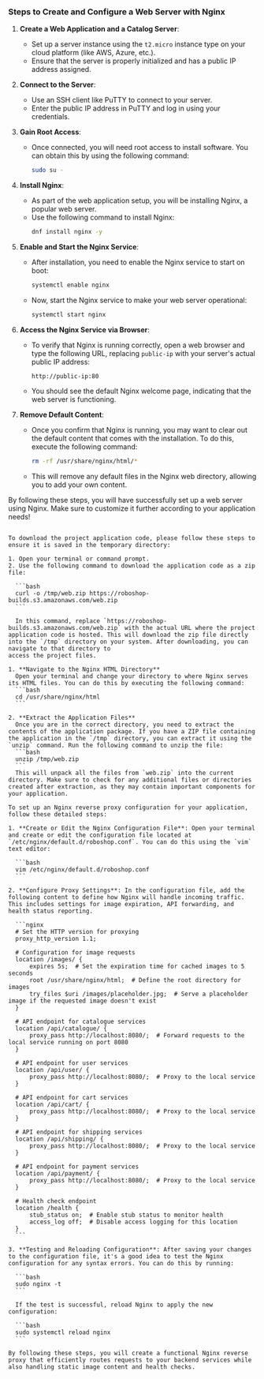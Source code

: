 ### Steps to Create and Configure a Web Server with Nginx

1. **Create a Web Application and a Catalog Server**:
   - Set up a server instance using the `t2.micro` instance type on your cloud platform (like AWS, Azure, etc.).
   - Ensure that the server is properly initialized and has a public IP address assigned.

2. **Connect to the Server**:
   - Use an SSH client like PuTTY to connect to your server.
   - Enter the public IP address in PuTTY and log in using your credentials.

3. **Gain Root Access**:
   - Once connected, you will need root access to install software. You can obtain this by using the following command:
     ```bash
     sudo su -
     ```

4. **Install Nginx**:
   - As part of the web application setup, you will be installing Nginx, a popular web server.
   - Use the following command to install Nginx:
     ```bash
     dnf install nginx -y
     ```

5. **Enable and Start the Nginx Service**:
   - After installation, you need to enable the Nginx service to start on boot:
     ```bash
     systemctl enable nginx
     ```
   - Now, start the Nginx service to make your web server operational:
     ```bash
     systemctl start nginx
     ```

6. **Access the Nginx Service via Browser**:
   - To verify that Nginx is running correctly, open a web browser and type the following URL, replacing `public-ip` with your server's actual public IP address:
     ```
     http://public-ip:80
     ```
   - You should see the default Nginx welcome page, indicating that the web server is functioning.

7. **Remove Default Content**:
   - Once you confirm that Nginx is running, you may want to clear out the default content that comes with the installation. To do this, execute the following command:
     ```bash
     rm -rf /usr/share/nginx/html/*
     ```
   - This will remove any default files in the Nginx web directory, allowing you to add your own content.

By following these steps, you will have successfully set up a web server using Nginx. Make sure to customize it further according to your application needs!
 ````````
   
To download the project application code, please follow these steps to ensure it is saved in the temporary directory:

1. Open your terminal or command prompt.
2. Use the following command to download the application code as a zip file:

   ```bash
   curl -o /tmp/web.zip https://roboshop-builds.s3.amazonaws.com/web.zip
   ```

   In this command, replace `https://roboshop-builds.s3.amazonaws.com/web.zip` with the actual URL where the project application code is hosted. This will download the zip file directly into the `/tmp` directory on your system. After downloading, you can navigate to that directory to
access the project files.

1. **Navigate to the Nginx HTML Directory**  
   Open your terminal and change your directory to where Nginx serves its HTML files. You can do this by executing the following command:  
   ```bash
   cd /usr/share/nginx/html
   ```

2. **Extract the Application Files**  
   Once you are in the correct directory, you need to extract the contents of the application package. If you have a ZIP file containing the application in the `/tmp` directory, you can extract it using the `unzip` command. Run the following command to unzip the file:  
   ```bash
   unzip /tmp/web.zip
   ```  
   This will unpack all the files from `web.zip` into the current directory. Make sure to check for any additional files or directories created after extraction, as they may contain important components for your application.

To set up an Nginx reverse proxy configuration for your application, follow these detailed steps:

1. **Create or Edit the Nginx Configuration File**: Open your terminal and create or edit the configuration file located at `/etc/nginx/default.d/roboshop.conf`. You can do this using the `vim` text editor:

   ```bash
   vim /etc/nginx/default.d/roboshop.conf
   ```

2. **Configure Proxy Settings**: In the configuration file, add the following content to define how Nginx will handle incoming traffic. This includes settings for image expiration, API forwarding, and health status reporting.

   ```nginx
   # Set the HTTP version for proxying
   proxy_http_version 1.1;

   # Configuration for image requests
   location /images/ {
       expires 5s;  # Set the expiration time for cached images to 5 seconds
       root /usr/share/nginx/html;  # Define the root directory for images
       try_files $uri /images/placeholder.jpg;  # Serve a placeholder image if the requested image doesn't exist
   }

   # API endpoint for catalogue services
   location /api/catalogue/ {
       proxy_pass http://localhost:8080/;  # Forward requests to the local service running on port 8080
   }

   # API endpoint for user services
   location /api/user/ {
       proxy_pass http://localhost:8080/;  # Proxy to the local service
   }

   # API endpoint for cart services
   location /api/cart/ {
       proxy_pass http://localhost:8080/;  # Proxy to the local service
   }

   # API endpoint for shipping services
   location /api/shipping/ {
       proxy_pass http://localhost:8080/;  # Proxy to the local service
   }

   # API endpoint for payment services
   location /api/payment/ {
       proxy_pass http://localhost:8080/;  # Proxy to the local service
   }

   # Health check endpoint
   location /health {
       stub_status on;  # Enable stub status to monitor health
       access_log off;  # Disable access logging for this location
   }
   ```

3. **Testing and Reloading Configuration**: After saving your changes to the configuration file, it's a good idea to test the Nginx configuration for any syntax errors. You can do this by running:

   ```bash
   sudo nginx -t
   ```

   If the test is successful, reload Nginx to apply the new configuration:

   ```bash
   sudo systemctl reload nginx
   ```

By following these steps, you will create a functional Nginx reverse proxy that efficiently routes requests to your backend services while also handling static image content and health checks.
